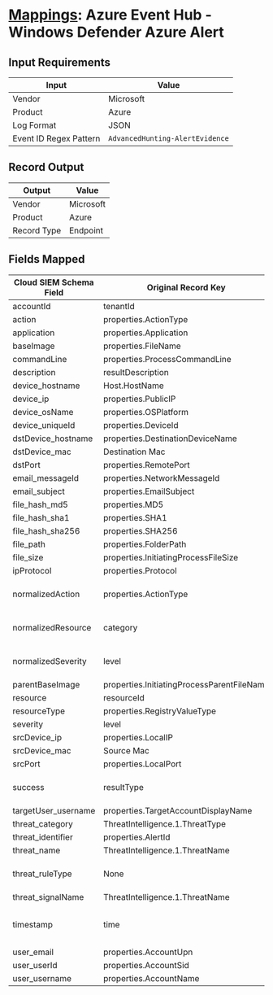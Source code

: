 # [Mappings](README.md): Azure Event Hub - Windows Defender Azure Alert

## Input Requirements

|Input|Value|
|-----|-----|
|Vendor|Microsoft|
|Product|Azure|
|Log Format|JSON|
|Event ID Regex Pattern|`AdvancedHunting-AlertEvidence`|

## Record Output

|Output|Value|
|------|-----|
|Vendor|Microsoft|
|Product|Azure|
|Record Type|Endpoint|

## Fields Mapped

|Cloud SIEM Schema Field|Original Record Key|Notes|
|-----------------------|-------------------|-----|
|accountId|tenantId||
|action|properties.ActionType||
|application|properties.Application||
|baseImage|properties.FileName||
|commandLine|properties.ProcessCommandLine||
|description|resultDescription||
|device_hostname|Host.HostName||
|device_ip|properties.PublicIP||
|device_osName|properties.OSPlatform||
|device_uniqueId|properties.DeviceId||
|dstDevice_hostname|properties.DestinationDeviceName||
|dstDevice_mac|Destination Mac||
|dstPort|properties.RemotePort||
|email_messageId|properties.NetworkMessageId||
|email_subject|properties.EmailSubject||
|file_hash_md5|properties.MD5||
|file_hash_sha1|properties.SHA1||
|file_hash_sha256|properties.SHA256||
|file_path|properties.FolderPath||
|file_size|properties.InitiatingProcessFileSize||
|ipProtocol|properties.Protocol||
|normalizedAction|properties.ActionType|This is a lookup field. More info to come in the catalog later...|
|normalizedResource|category|This is a lookup field. More info to come in the catalog later...|
|normalizedSeverity|level|This is a lookup field. More info to come in the catalog later...|
|parentBaseImage|properties.InitiatingProcessParentFileName||
|resource|resourceId||
|resourceType|properties.RegistryValueType||
|severity|level||
|srcDevice_ip|properties.LocalIP||
|srcDevice_mac|Source Mac||
|srcPort|properties.LocalPort||
|success|resultType|This is a lookup field. More info to come in the catalog later...|
|targetUser_username|properties.TargetAccountDisplayName||
|threat_category|ThreatIntelligence.1.ThreatType||
|threat_identifier|properties.AlertId||
|threat_name|ThreatIntelligence.1.ThreatName||
|threat_ruleType|None|The static text `direct` is populated in this schema field.|
|threat_signalName|ThreatIntelligence.1.ThreatName||
|timestamp|time|We expect the orginal record value of `time` is in the format `yyyy-MM-dd'T'HH:mm:ss.SSSSSSSZ`|
|user_email|properties.AccountUpn||
|user_userId|properties.AccountSid||
|user_username|properties.AccountName||

